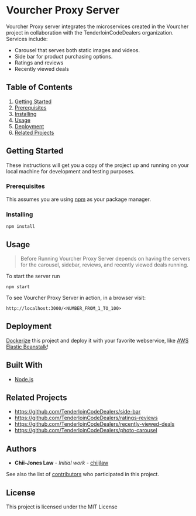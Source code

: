 # Vourcher Proxy Server

Vourcher Proxy server integrates the microservices created in the Vourcher project in collaboration with the TenderloinCodeDealers organization. Services include:
- Carousel that serves both static images and videos.
- Side bar for product purchasing options.
- Ratings and reviews
- Recently viewed deals

## Table of Contents

1. [Getting Started](#getting-started)
1. [Prerequisites](#prerequisites)
1. [Installing](#installing)
1. [Usage](#usage)
1. [Deployment](#deployment)
1. [Related Projects](#related-projects)

## Getting Started

These instructions will get you a copy of the project up and running on your local machine for development and testing purposes.

### Prerequisites

This assumes you are using [npm](https://www.npmjs.com/) as your package manager.

### Installing

```
npm install
```

## Usage

>Before Running
Vourcher Proxy Server depends on having the servers for the carousel, sidebar, reviews, and recently viewed deals running.

To start the server run
```
npm start
```
To see Vourcher Proxy Server in action, in a browser visit:
```
http://localhost:3000/<NUMBER_FROM_1_TO_100>
```

## Deployment

[Dockerize](https://docs.docker.com/) this project and deploy it with your favorite webservice, like [AWS Elastic Beanstalk](https://aws.amazon.com/elasticbeanstalk/)!

## Built With

* [Node.js](https://nodejs.org/en/)

## Related Projects

- https://github.com/TenderloinCodeDealers/side-bar
- https://github.com/TenderloinCodeDealers/ratings-reviews
- https://github.com/TenderloinCodeDealers/recently-viewed-deals
- https://github.com/TenderloinCodeDealers/photo-carousel

## Authors

* **Chii-Jones Law** - *Initial work* - [chiijlaw](https://github.com/chiijlaw)

See also the list of [contributors](https://github.com/TenderloinCodeDealers) who participated in this project.

## License

This project is licensed under the MIT License
